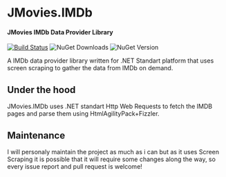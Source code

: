 # JMovies.IMDb
#### JMovies IMDb Data Provider Library
[![Build Status](https://dev.azure.com/jnrmnt/JMovies.IMDb/_apis/build/status/JnRMnT.JMovies.IMDb?branchName=master)](https://dev.azure.com/jnrmnt/JMovies.IMDb/_build/latest?definitionId=9&branchName=master) ![NuGet Downloads](https://img.shields.io/nuget/dt/JMovies.IMDb) ![NuGet Version](https://img.shields.io/nuget/v/JMovies.IMDb)

A IMDb data provider library written for .NET Standart platform that uses screen scraping to gather the data from IMDb on demand.


## Under the hood
JMovies.IMDb uses .NET standart Http Web Requests to fetch the IMDB pages and parse them using HtmlAgilityPack+Fizzler.

## Maintenance
I will personaly maintain the project as much as i can but as it uses Screen Scraping it is possible that it will require some changes along the way, so every issue report and pull request is welcome!
